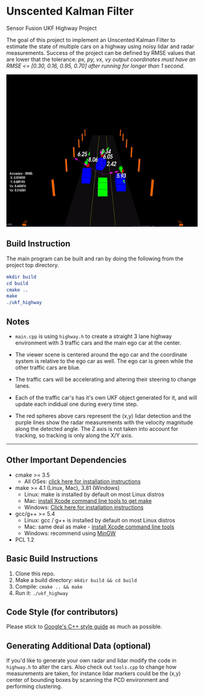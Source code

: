 # Unscented Kalman Filter

Sensor Fusion UKF Highway Project

The goal of this project to implement an Unscented Kalman Filter to estimate the state of multiple cars on a highway using noisy lidar and radar measurements.
Success of the project can be defined by RMSE values that are lower that the tolerance:
_px, py, vx, vy output coordinates must have an RMSE <= [0.30, 0.16, 0.95, 0.70] after running for longer than 1 second_.

<img src="media/ukf_highway_tracked.gif" width="700" height="400" />

## Build Instruction

The main program can be built and ran by doing the following from the project top directory.

```cmake
mkdir build
cd build
cmake ..
make
./ukf_highway
```

## Notes

* `main.cpp` is using `highway.h` to create a straight 3 lane highway environment with 3 traffic cars and the main ego car at the center.

* The viewer scene is centered around the ego car and the coordinate system is relative to the ego car as well. The ego car is green while the other traffic cars are blue.

* The traffic cars will be accelerating and altering their steering to change lanes.

* Each of the traffic car's has it's own UKF object generated for it, and will update each indidual one during every time step.

* The red spheres above cars represent the (x,y) lidar detection and the purple lines show the radar measurements with the velocity magnitude along the detected angle. The Z axis is not taken into account for tracking, so tracking is only along the X/Y axis.

---

## Other Important Dependencies

* cmake >= 3.5
  * All OSes: [click here for installation instructions](https://cmake.org/install/)
* make >= 4.1 (Linux, Mac), 3.81 (Windows)
  * Linux: make is installed by default on most Linux distros
  * Mac: [install Xcode command line tools to get make](https://developer.apple.com/xcode/features/)
  * Windows: [Click here for installation instructions](http://gnuwin32.sourceforge.net/packages/make.htm)
* gcc/g++ >= 5.4
  * Linux: gcc / g++ is installed by default on most Linux distros
  * Mac: same deal as make - [install Xcode command line tools](https://developer.apple.com/xcode/features/)
  * Windows: recommend using [MinGW](http://www.mingw.org/)
* PCL 1.2

## Basic Build Instructions

1. Clone this repo.
2. Make a build directory: `mkdir build && cd build`
3. Compile: `cmake .. && make`
4. Run it: `./ukf_highway`

## Code Style (for contributors)

Please stick to [Google's C++ style guide](https://google.github.io/styleguide/cppguide.html) as much as possible.

## Generating Additional Data (optional)

If you'd like to generate your own radar and lidar modify the code in `highway.h` to alter the cars.
Also check out `tools.cpp` to change how measurements are taken, for instance lidar markers could be the (x,y) center of bounding boxes by scanning the PCD environment and performing clustering.
